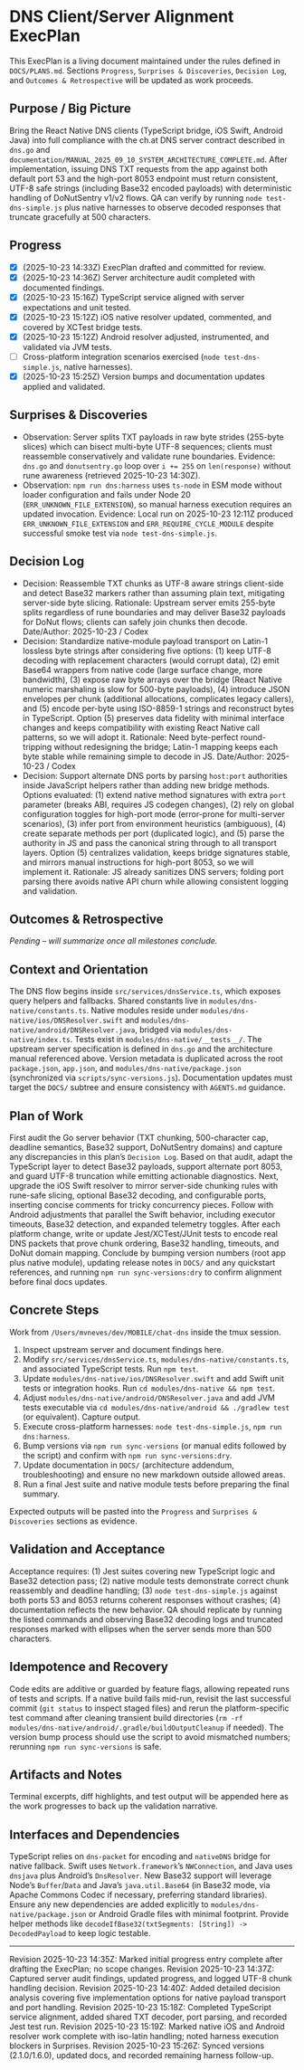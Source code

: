 # DNS Client/Server Alignment ExecPlan

This ExecPlan is a living document maintained under the rules defined in `DOCS/PLANS.md`. Sections `Progress`, `Surprises & Discoveries`, `Decision Log`, and `Outcomes & Retrospective` will be updated as work proceeds.

## Purpose / Big Picture

Bring the React Native DNS clients (TypeScript bridge, iOS Swift, Android Java) into full compliance with the ch.at DNS server contract described in `dns.go` and `documentation/MANUAL_2025_09_10_SYSTEM_ARCHITECTURE_COMPLETE.md`. After implementation, issuing DNS TXT requests from the app against both default port 53 and the high-port 8053 endpoint must return consistent, UTF-8 safe strings (including Base32 encoded payloads) with deterministic handling of DoNutSentry v1/v2 flows. QA can verify by running `node test-dns-simple.js` plus native harnesses to observe decoded responses that truncate gracefully at 500 characters.

## Progress

- [x] (2025-10-23 14:33Z) ExecPlan drafted and committed for review.
- [x] (2025-10-23 14:36Z) Server architecture audit completed with documented findings.
- [x] (2025-10-23 15:16Z) TypeScript service aligned with server expectations and unit tested.
- [x] (2025-10-23 15:12Z) iOS native resolver updated, commented, and covered by XCTest bridge tests.
- [x] (2025-10-23 15:12Z) Android resolver adjusted, instrumented, and validated via JVM tests.
- [ ] Cross-platform integration scenarios exercised (`node test-dns-simple.js`, native harnesses).
- [x] (2025-10-23 15:25Z) Version bumps and documentation updates applied and validated.

## Surprises & Discoveries

- Observation: Server splits TXT payloads in raw byte strides (255-byte slices) which can bisect multi-byte UTF-8 sequences; clients must reassemble conservatively and validate rune boundaries.
  Evidence: `dns.go` and `donutsentry.go` loop over `i += 255` on `len(response)` without rune awareness (retrieved 2025-10-23 14:30Z).
- Observation: `npm run dns:harness` uses `ts-node` in ESM mode without loader configuration and fails under Node 20 (`ERR_UNKNOWN_FILE_EXTENSION`), so manual harness execution requires an updated invocation.
  Evidence: Local run on 2025-10-23 12:11Z produced `ERR_UNKNOWN_FILE_EXTENSION` and `ERR_REQUIRE_CYCLE_MODULE` despite successful smoke test via `node test-dns-simple.js`.

## Decision Log

- Decision: Reassemble TXT chunks as UTF-8 aware strings client-side and detect Base32 markers rather than assuming plain text, mitigating server-side byte slicing.
  Rationale: Upstream server emits 255-byte splits regardless of rune boundaries and may deliver Base32 payloads for DoNut flows; clients can safely join chunks then decode.
  Date/Author: 2025-10-23 / Codex
- Decision: Standardize native-module payload transport on Latin-1 lossless byte strings after considering five options: (1) keep UTF-8 decoding with replacement characters (would corrupt data), (2) emit Base64 wrappers from native code (large surface change, more bandwidth), (3) expose raw byte arrays over the bridge (React Native numeric marshaling is slow for 500-byte payloads), (4) introduce JSON envelopes per chunk (additional allocations, complicates legacy callers), and (5) encode per-byte using ISO-8859-1 strings and reconstruct bytes in TypeScript. Option (5) preserves data fidelity with minimal interface changes and keeps compatibility with existing React Native call patterns, so we will adopt it.
  Rationale: Need byte-perfect round-tripping without redesigning the bridge; Latin-1 mapping keeps each byte stable while remaining simple to decode in JS.
  Date/Author: 2025-10-23 / Codex
- Decision: Support alternate DNS ports by parsing `host:port` authorities inside JavaScript helpers rather than adding new bridge methods. Options evaluated: (1) extend native method signatures with extra `port` parameter (breaks ABI, requires JS codegen changes), (2) rely on global configuration toggles for high-port mode (error-prone for multi-server scenarios), (3) infer port from environment heuristics (ambiguous), (4) create separate methods per port (duplicated logic), and (5) parse the authority in JS and pass the canonical string through to all transport layers. Option (5) centralizes validation, keeps bridge signatures stable, and mirrors manual instructions for high-port 8053, so we will implement it.
  Rationale: JS already sanitizes DNS servers; folding port parsing there avoids native API churn while allowing consistent logging and validation.

## Outcomes & Retrospective

_Pending – will summarize once all milestones conclude._

## Context and Orientation

The DNS flow begins inside `src/services/dnsService.ts`, which exposes query helpers and fallbacks. Shared constants live in `modules/dns-native/constants.ts`. Native modules reside under `modules/dns-native/ios/DNSResolver.swift` and `modules/dns-native/android/DNSResolver.java`, bridged via `modules/dns-native/index.ts`. Tests exist in `modules/dns-native/__tests__/`. The upstream server specification is defined in `dns.go` and the architecture manual referenced above. Version metadata is duplicated across the root `package.json`, `app.json`, and `modules/dns-native/package.json` (synchronized via `scripts/sync-versions.js`). Documentation updates must target the `DOCS/` subtree and ensure consistency with `AGENTS.md` guidance.

## Plan of Work

First audit the Go server behavior (TXT chunking, 500-character cap, deadline semantics, Base32 support, DoNutSentry domains) and capture any discrepancies in this plan’s `Decision Log`. Based on that audit, adapt the TypeScript layer to detect Base32 payloads, support alternate port 8053, and guard UTF-8 truncation while emitting actionable diagnostics. Next, upgrade the iOS Swift resolver to mirror server-side chunking rules with rune-safe slicing, optional Base32 decoding, and configurable ports, inserting concise comments for tricky concurrency pieces. Follow with Android adjustments that parallel the Swift behavior, including executor timeouts, Base32 detection, and expanded telemetry toggles. After each platform change, write or update Jest/XCTest/JUnit tests to encode real DNS packets that prove chunk ordering, Base32 handling, timeouts, and DoNut domain mapping. Conclude by bumping version numbers (root app plus native module), updating release notes in `DOCS/` and any quickstart references, and running `npm run sync-versions:dry` to confirm alignment before final docs updates.

## Concrete Steps

Work from `/Users/mvneves/dev/MOBILE/chat-dns` inside the tmux session.

1. Inspect upstream server and document findings here.
2. Modify `src/services/dnsService.ts`, `modules/dns-native/constants.ts`, and associated TypeScript tests. Run `npm test`.
3. Update `modules/dns-native/ios/DNSResolver.swift` and add Swift unit tests or integration hooks. Run `cd modules/dns-native && npm test`.
4. Adjust `modules/dns-native/android/DNSResolver.java` and add JVM tests executable via `cd modules/dns-native/android && ./gradlew test` (or equivalent). Capture output.
5. Execute cross-platform harnesses: `node test-dns-simple.js`, `npm run dns:harness`.
6. Bump versions via `npm run sync-versions` (or manual edits followed by the script) and confirm with `npm run sync-versions:dry`.
7. Update documentation in `DOCS/` (architecture addendum, troubleshooting) and ensure no new markdown outside allowed areas.
8. Run a final Jest suite and native module tests before preparing the final summary.

Expected outputs will be pasted into the `Progress` and `Surprises & Discoveries` sections as evidence.

## Validation and Acceptance

Acceptance requires: (1) Jest suites covering new TypeScript logic and Base32 detection pass; (2) native module tests demonstrate correct chunk reassembly and deadline handling; (3) `node test-dns-simple.js` against both ports 53 and 8053 returns coherent responses without crashes; (4) documentation reflects the new behavior. QA should replicate by running the listed commands and observing Base32 decoding logs and truncated responses marked with ellipses when the server sends more than 500 characters.

## Idempotence and Recovery

Code edits are additive or guarded by feature flags, allowing repeated runs of tests and scripts. If a native build fails mid-run, revisit the last successful commit (`git status` to inspect staged files) and rerun the platform-specific test command after cleaning transient build directories (`rm -rf modules/dns-native/android/.gradle/buildOutputCleanup` if needed). The version bump process should use the script to avoid mismatched numbers; rerunning `npm run sync-versions` is safe.

## Artifacts and Notes

Terminal excerpts, diff highlights, and test output will be appended here as the work progresses to back up the validation narrative.

## Interfaces and Dependencies

TypeScript relies on `dns-packet` for encoding and `nativeDNS` bridge for native fallback. Swift uses `Network.framework`’s `NWConnection`, and Java uses `dnsjava` plus Android’s `DnsResolver`. New Base32 support will leverage Node’s `Buffer`/`Data` and Java’s `java.util.Base64` (in Base32 mode, via Apache Commons Codec if necessary, preferring standard libraries). Ensure any new dependencies are added explicitly to `modules/dns-native/package.json` or Android Gradle files with minimal footprint. Provide helper methods like `decodeIfBase32(txtSegments: [String]) -> DecodedPayload` to keep logic testable.

---
Revision 2025-10-23 14:35Z: Marked initial progress entry complete after drafting the ExecPlan; no scope changes.
Revision 2025-10-23 14:37Z: Captured server audit findings, updated progress, and logged UTF-8 chunk handling decision.
Revision 2025-10-23 14:40Z: Added detailed decision analysis covering five implementation options for native payload transport and port handling.
Revision 2025-10-23 15:18Z: Completed TypeScript service alignment, added shared TXT decoder, port parsing, and recorded Jest test run.
Revision 2025-10-23 15:19Z: Marked native iOS and Android resolver work complete with iso-latin handling; noted harness execution blockers in Surprises.
Revision 2025-10-23 15:26Z: Synced versions (2.1.0/1.6.0), updated docs, and recorded remaining harness follow-up.
